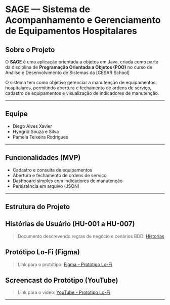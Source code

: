 # SAGE — Sistema de Acompanhamento e Gerenciamento de Equipamentos Hospitalares

## Sobre o Projeto
O **SAGE** é uma aplicação orientada a objetos em Java, criada como parte da disciplina de **Programação Orientada a Objetos (POO)** no curso de Análise e Desenvolvimento de Sistemas da [CESAR School]

O sistema tem como objetivo gerenciar a manutenção de equipamentos hospitalares, permitindo abertura e fechamento de ordens de serviço, cadastro de equipamentos e visualização de indicadores de manutenção.

---

## Equipe
- Diego Alves Xavier  
- Hyngrid Souza e Silva  
- Pamela Teixeira Rodrigues  

---

## Funcionalidades (MVP)
- Cadastro e consulta de equipamentos  
- Abertura e fechamento de ordens de serviço  
- Dashboard simples com indicadores de manutenção  
- Persistência em arquivo (JSON)  

---

## Estrutura do Projeto

## Histórias de Usuário (HU-001 a HU-007)
  > Documento descrevendo regras de negócio e cenários BDD: [Historias](Historias.md)  

## Protótipo Lo-Fi (Figma)  
  > Link para o protótipo: [Figma - Protótipo Lo-Fi](https://www.figma.com/)  

## Screencast do Protótipo (YouTube)  
  > Link para o vídeo: [YouTube - Protótipo Lo-Fi](https://youtube.com/)  

---
